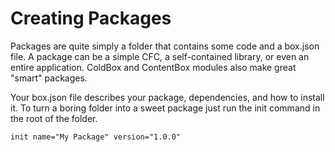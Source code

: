 # Creating Packages

Packages are quite simply a folder that contains some code and a box.json file. A package can be a simple CFC, a self-contained library, or even an entire application. ColdBox and ContentBox modules also make great "smart" packages.

Your box.json file describes your package, dependencies, and how to install it. To turn a boring folder into a sweet package just run the init command in the root of the folder.

```
init name="My Package" version="1.0.0"
```